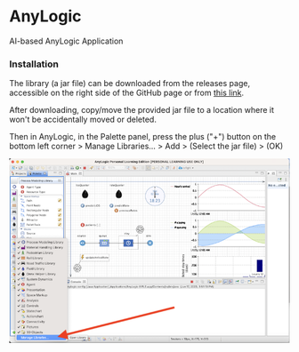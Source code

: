 # AnyLogic
AI-based AnyLogic Application

### Installation

The library (a jar file) can be downloaded from the releases page, accessible on the right side of the GitHub page or from [this link](https://github.com/t-wolfeadam/AnyLogic-ONNX-Helper/releases).

After downloading, copy/move the provided jar file to a location where it won't be accidentally moved or deleted.

Then in AnyLogic, in the Palette panel, press the plus ("+") button on the bottom left corner > Manage Libraries... > Add > (Select the jar file) > (OK)

![Palette](docs/palette.png)

